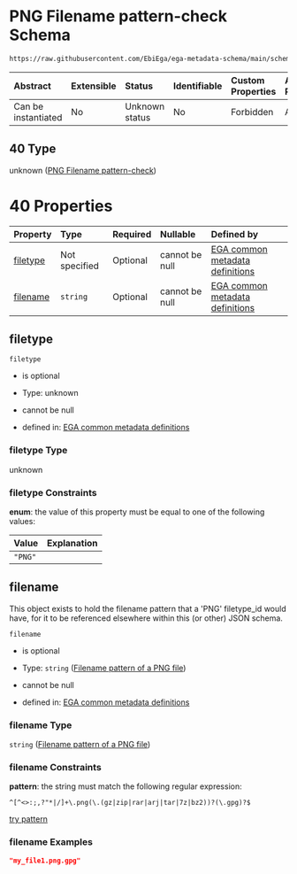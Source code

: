# PNG Filename pattern-check Schema

```txt
https://raw.githubusercontent.com/EbiEga/ega-metadata-schema/main/schemas/EGA.common-definitions.json#/definitions/filename-filetype-pattern-check/anyOf/40
```



| Abstract            | Extensible | Status         | Identifiable | Custom Properties | Additional Properties | Access Restrictions | Defined In                                                                                           |
| :------------------ | :--------- | :------------- | :----------- | :---------------- | :-------------------- | :------------------ | :--------------------------------------------------------------------------------------------------- |
| Can be instantiated | No         | Unknown status | No           | Forbidden         | Allowed               | none                | [EGA.common-definitions.json\*](../../../schemas/EGA.common-definitions.json "open original schema") |

## 40 Type

unknown ([PNG Filename pattern-check](ega-12-definitions-check-filetype-checks-based-on-its-filename-anyof-png-filename-pattern-check.md))

# 40 Properties

| Property              | Type          | Required | Nullable       | Defined by                                                                                                                                                                                                                                                                                                                                                        |
| :-------------------- | :------------ | :------- | :------------- | :---------------------------------------------------------------------------------------------------------------------------------------------------------------------------------------------------------------------------------------------------------------------------------------------------------------------------------------------------------------- |
| [filetype](#filetype) | Not specified | Optional | cannot be null | [EGA common metadata definitions](ega-12-definitions-check-filetype-checks-based-on-its-filename-anyof-png-filename-pattern-check-properties-filetype.md "https://raw.githubusercontent.com/EbiEga/ega-metadata-schema/main/schemas/EGA.common-definitions.json#/definitions/filename-filetype-pattern-check/anyOf/40/properties/filetype")                       |
| [filename](#filename) | `string`      | Optional | cannot be null | [EGA common metadata definitions](ega-12-definitions-check-filetype-checks-based-on-its-filename-anyof-png-filename-pattern-check-properties-filename-pattern-of-a-png-file.md "https://raw.githubusercontent.com/EbiEga/ega-metadata-schema/main/schemas/EGA.common-definitions.json#/definitions/filename-filetype-pattern-check/anyOf/40/properties/filename") |

## filetype



`filetype`

*   is optional

*   Type: unknown

*   cannot be null

*   defined in: [EGA common metadata definitions](ega-12-definitions-check-filetype-checks-based-on-its-filename-anyof-png-filename-pattern-check-properties-filetype.md "https://raw.githubusercontent.com/EbiEga/ega-metadata-schema/main/schemas/EGA.common-definitions.json#/definitions/filename-filetype-pattern-check/anyOf/40/properties/filetype")

### filetype Type

unknown

### filetype Constraints

**enum**: the value of this property must be equal to one of the following values:

| Value   | Explanation |
| :------ | :---------- |
| `"PNG"` |             |

## filename

This object exists to hold the filename pattern that a 'PNG' filetype\_id would have, for it to be referenced elsewhere within this (or other) JSON schema.

`filename`

*   is optional

*   Type: `string` ([Filename pattern of a PNG file](ega-12-definitions-check-filetype-checks-based-on-its-filename-anyof-png-filename-pattern-check-properties-filename-pattern-of-a-png-file.md))

*   cannot be null

*   defined in: [EGA common metadata definitions](ega-12-definitions-check-filetype-checks-based-on-its-filename-anyof-png-filename-pattern-check-properties-filename-pattern-of-a-png-file.md "https://raw.githubusercontent.com/EbiEga/ega-metadata-schema/main/schemas/EGA.common-definitions.json#/definitions/filename-filetype-pattern-check/anyOf/40/properties/filename")

### filename Type

`string` ([Filename pattern of a PNG file](ega-12-definitions-check-filetype-checks-based-on-its-filename-anyof-png-filename-pattern-check-properties-filename-pattern-of-a-png-file.md))

### filename Constraints

**pattern**: the string must match the following regular expression:&#x20;

```regexp
^[^<>:;,?"*|/]+\.png(\.(gz|zip|rar|arj|tar|7z|bz2))?(\.gpg)?$
```

[try pattern](https://regexr.com/?expression=%5E%5B%5E%3C%3E%3A%3B%2C%3F%22*%7C%2F%5D%2B%5C.png\(%5C.\(gz%7Czip%7Crar%7Carj%7Ctar%7C7z%7Cbz2\)\)%3F\(%5C.gpg\)%3F%24 "try regular expression with regexr.com")

### filename Examples

```json
"my_file1.png.gpg"
```
